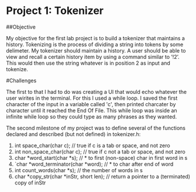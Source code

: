 Project 1: Tokenizer
====================
##Objective

My objective for the first lab project is to build a tokenizer that maintains a history. Tokenizing is the process of dividing a string into tokens by some delimeter. My tokenizer should maintain a history. A user should be able to view and recall a certain history item by using a command similar to ’!2’. This would then use the string whatever is in position 2 as input and tokenize.

#Challenges

The first to that I had to do was creating a UI that would echo whatever the user wirites in the terminal. For this I used a while loop. I saved the first character of the input in a variable called 'c', then printed charcater by character until it reached the End Of File. This while loop was inside an infinite while loop so they could type as many phrases as they wanted. 

The second milestone of my project was to define several of the functions declared and described (but not defined) in tokenizer.h:

1. int space_char(char c); // true if c is a tab or space, and not zero
2. int non_space_char(char c); // true if c not a tab or space, and not zero
3. char *word_start(char *s); // * to first (non-space) char in first word in s
4. `char *word_terminator(char *word); // * to char after end of word
5. int count_words(char *s); // the number of words in s
6. char *copy_str(char *inStr, short len); // return a pointer to a (terminated) copy of inStr
